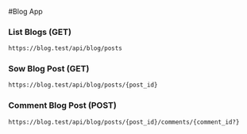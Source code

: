 #Blog App

### List Blogs (GET)
```bash
https://blog.test/api/blog/posts
```
### Sow Blog Post (GET)
```bash
https://blog.test/api/blog/posts/{post_id}
```

### Comment Blog Post (POST)
```bash
https://blog.test/api/blog/posts/{post_id}/comments/{comment_id?}
```

